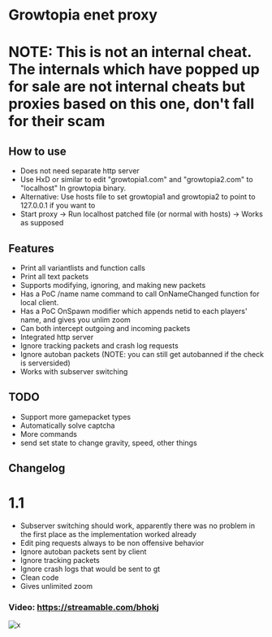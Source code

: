 # Growtopia enet proxy

# NOTE: This is not an internal cheat. The internals which have popped up for sale are not internal cheats but proxies based on this one, don't fall for their scam

## How to use
* Does not need separate http server
* Use HxD or similar to edit "growtopia1.com" and "growtopia2.com" to "localhost" In growtopia binary.
* Alternative: Use hosts file to set growtopia1 and growtopia2 to point to 127.0.0.1 if you want to
* Start proxy -> Run localhost patched file (or normal with hosts) -> Works as supposed

## Features
* Print all variantlists and function calls
* Print all text packets
* Supports modifying, ignoring, and making new packets
* Has a PoC /name name command to call OnNameChanged function for local client.
* Has a PoC OnSpawn modifier which appends netid to each players' name, and gives you unlim zoom
* Can both intercept outgoing and incoming packets
* Integrated http server
* Ignore tracking packets and crash log requests
* Ignore autoban packets (NOTE: you can still get autobanned if the check is serversided)
* Works with subserver switching

## TODO
* Support more gamepacket types
* Automatically solve captcha
* More commands
* send set state to change gravity, speed, other things

## Changelog
# 1.1
* Subserver switching should work, apparently there was no problem in the first place as the implementation worked already
* Edit ping requests always to be non offensive behavior
* Ignore autoban packets sent by client
* Ignore tracking packets
* Ignore crash logs that would be sent to gt
* Clean code
* Gives unlimited zoom

### Video: https://streamable.com/bhokj  

![x](https://i.imgur.com/Lndhj70.png "Proxy pic 1")

